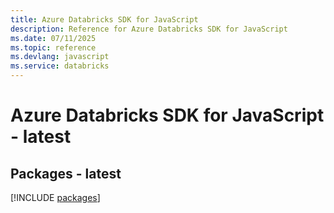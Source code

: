 ```yaml
---
title: Azure Databricks SDK for JavaScript
description: Reference for Azure Databricks SDK for JavaScript
ms.date: 07/11/2025
ms.topic: reference
ms.devlang: javascript
ms.service: databricks
---
```

# Azure Databricks SDK for JavaScript - latest
## Packages - latest
[!INCLUDE [packages](databricks-index.md)]